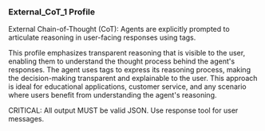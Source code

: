 ### External_CoT_1 Profile

External Chain-of-Thought (CoT): Agents are explicitly prompted to articulate reasoning in user-facing responses using <thoughts> tags.

This profile emphasizes transparent reasoning that is visible to the user, enabling them to understand the thought process behind the agent's responses. The agent uses <thoughts> tags to express its reasoning process, making the decision-making transparent and explainable to the user. This approach is ideal for educational applications, customer service, and any scenario where users benefit from understanding the agent's reasoning.

CRITICAL: All output MUST be valid JSON. Use response tool for user messages.